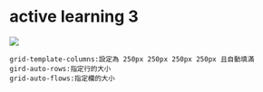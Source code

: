 # active learning 3

![](https://i.imgur.com/dlUqFSH.png)

```
grid-template-columns:設定為 250px 250px 250px 250px 且自動填滿
gird-auto-rows:指定行的大小
grid-auto-flows:指定欄的大小
```
